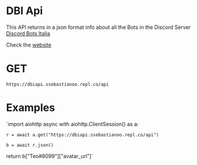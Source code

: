 # DBI Api

This API returns in a json format info about all the Bots in the Discord Server [Discord Bots Italia](https://www.discordbotsitalia.tk/join)

Check the [website](https://dbiapi.ssebastianoo.repl.co)

# GET

`https://dbiapi.ssebastianoo.repl.co/api`

# Examples 

`import aiohttp
async with aiohttp.ClientSession() as a:

    r = await a.get("https://dbiapi.ssebastianoo.repl.co/api")

    b = await r.json()

return b["Teo#8099"]["avatar_url"]`
